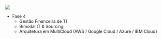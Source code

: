 [![](https://raw.githubusercontent.com/josecastillolema/fiap/master/img/asoo.png)](https://www.fiap.com.br/online/mba/mba-em-arquitetura-de-solucoes/)

 - Fase 4
    - Gestão Financeira de TI
    - Bimodal IT & Sourcing
    - Arquitetura em MultiCloud (AWS / Google Cloud / Azure / IBM Cloud)
